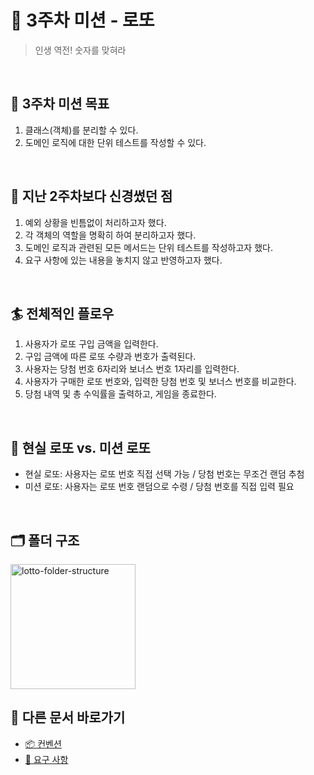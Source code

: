 # 🎱 3주차 미션 - 로또

> 인생 역전! 숫자를 맞혀라

<br/>

## 🥇 3주차 미션 목표

1. 클래스(객체)를 분리할 수 있다.
2. 도메인 로직에 대한 단위 테스트를 작성할 수 있다.

<br/>

## 👣 지난 2주차보다 신경썼던 점

1. 예외 상황을 빈틈없이 처리하고자 했다.
2. 각 객체의 역할을 명확히 하여 분리하고자 했다.
3. 도메인 로직과 관련된 모든 메서드는 단위 테스트를 작성하고자 했다.
4. 요구 사항에 있는 내용을 놓치지 않고 반영하고자 했다.

<br/>

## 🏄 전체적인 플로우

1. 사용자가 로또 구입 금액을 입력한다.
2. 구입 금액에 따른 로또 수량과 번호가 출력된다.
3. 사용자는 당첨 번호 6자리와 보너스 번호 1자리를 입력한다.
4. 사용자가 구매한 로또 번호와, 입력한 당첨 번호 및 보너스 번호를 비교한다.
5. 당첨 내역 및 총 수익률을 출력하고, 게임을 종료한다.

<br/>

## 🎰 현실 로또 vs. 미션 로또

- 현실 로또: 사용자는 로또 번호 직접 선택 가능 / 당첨 번호는 무조건 랜덤 추첨
- 미션 로또: 사용자는 로또 번호 랜덤으로 수령 / 당첨 번호를 직접 입력 필요

<br/>

## 🗂️ 폴더 구조

<img width="200" alt="lotto-folder-structure" src="https://github.com/ella-yschoi/TIL/assets/123397411/6cea9383-54be-4b96-b309-e37ba33498b2">

<br/>

## 🔄 다른 문서 바로가기

- [📦 컨벤션](./convention.md)
- [📝 요구 사항](./requirement.md)
